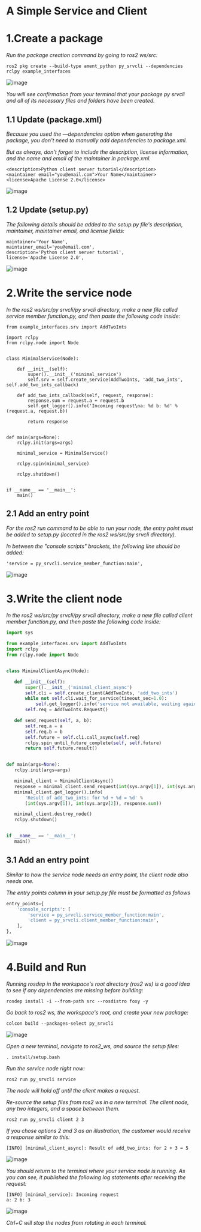 # A Simple Service and Client
# 1.Create a package

*Run the package creation command by going to ros2 ws/src:*
```
ros2 pkg create --build-type ament_python py_srvcli --dependencies rclpy example_interfaces
```
![image](https://user-images.githubusercontent.com/92029196/195643634-11e179e3-3eae-4875-94cc-0c0f4aed8b06.png)

*You will see confirmation from your terminal that your package py srvcli and all of its necessary files and folders have been created.*

## 1.1 Update (package.xml)
*Because you used the —dependencies option when generating the package, you don't need to manually add dependencies to package.xml.*

*But as always, don't forget to include the description, license information, and the name and email of the maintainer in package.xml.*
```
<description>Python client server tutorial</description>
<maintainer email="you@email.com">Your Name</maintainer>
<license>Apache License 2.0</license>
```
![image](https://user-images.githubusercontent.com/92029196/195644483-a360ed50-73c8-430f-a2a5-28569db747a6.png)



## 1.2 Update (setup.py)
*The following details should be added to the setup.py file's description, maintainer, maintainer email, and license fields:*
```
maintainer='Your Name',
maintainer_email='you@email.com',
description='Python client server tutorial',
license='Apache License 2.0',
```
![image](https://user-images.githubusercontent.com/92029196/195644972-6dd981dc-e9ee-46da-85f7-4aa81ab4c861.png)


# 2.Write the service node
*In the ros2 ws/src/py srvcli/py srvcli directory, make a new file called service member function.py, and then paste the following code inside:*
```
from example_interfaces.srv import AddTwoInts

import rclpy
from rclpy.node import Node


class MinimalService(Node):

    def __init__(self):
        super().__init__('minimal_service')
        self.srv = self.create_service(AddTwoInts, 'add_two_ints', self.add_two_ints_callback)

    def add_two_ints_callback(self, request, response):
        response.sum = request.a + request.b
        self.get_logger().info('Incoming request\na: %d b: %d' % (request.a, request.b))

        return response


def main(args=None):
    rclpy.init(args=args)

    minimal_service = MinimalService()

    rclpy.spin(minimal_service)

    rclpy.shutdown()


if __name__ == '__main__':
    main()
```

## 2.1 Add an entry point
*For the ros2 run command to be able to run your node, the entry point must be added to setup.py (located in the ros2 ws/src/py srvcli directory).*

*In between the "console scripts" brackets, the following line should be added:*
```
'service = py_srvcli.service_member_function:main',
```
![image](https://user-images.githubusercontent.com/92029196/195645590-0f408c5b-7748-472b-83dc-3da81a21a177.png)

# 3.Write the client node
 *In the ros2 ws/src/py srvcli/py srvcli directory, make a new file called client member function.py, and then paste the following code inside:*
 ```python
 import sys

from example_interfaces.srv import AddTwoInts
import rclpy
from rclpy.node import Node


class MinimalClientAsync(Node):

    def __init__(self):
        super().__init__('minimal_client_async')
        self.cli = self.create_client(AddTwoInts, 'add_two_ints')
        while not self.cli.wait_for_service(timeout_sec=1.0):
            self.get_logger().info('service not available, waiting again...')
        self.req = AddTwoInts.Request()

    def send_request(self, a, b):
        self.req.a = a
        self.req.b = b
        self.future = self.cli.call_async(self.req)
        rclpy.spin_until_future_complete(self, self.future)
        return self.future.result()


def main(args=None):
    rclpy.init(args=args)

    minimal_client = MinimalClientAsync()
    response = minimal_client.send_request(int(sys.argv[1]), int(sys.argv[2]))
    minimal_client.get_logger().info(
        'Result of add_two_ints: for %d + %d = %d' %
        (int(sys.argv[1]), int(sys.argv[2]), response.sum))

    minimal_client.destroy_node()
    rclpy.shutdown()


if __name__ == '__main__':
    main()
```


## 3.1 Add an entry point
*Similar to how the service node needs an entry point, the client node also needs one.*

*The entry points column in your setup.py file must be formatted as follows*
```python
entry_points={
    'console_scripts': [
        'service = py_srvcli.service_member_function:main',
        'client = py_srvcli.client_member_function:main',
    ],
},
```
![image](https://user-images.githubusercontent.com/92029196/195646514-18df638f-3852-4fd9-bdbb-03ddfdcee3f8.png)


# 4.Build and Run
*Running rosdep in the workspace's root directory (ros2 ws) is a good idea to see if any dependencies are missing before building:*
```
rosdep install -i --from-path src --rosdistro foxy -y
```
*Go back to ros2 ws, the workspace's root, and create your new package:*

```
colcon build --packages-select py_srvcli
```
![image](https://user-images.githubusercontent.com/92029196/195647202-d6a0fb36-28b5-482c-91c2-c03216de1ad3.png)


*Open a new terminal, navigate to ros2_ws, and source the setup files:*
```
. install/setup.bash
```


*Run the service node right now:*
```
ros2 run py_srvcli service
```

*The node will hold off until the client makes a request.*

*Re-source the setup files from ros2 ws in a new terminal. The client node, any two integers, and a space between them.*
```
ros2 run py_srvcli client 2 3
```
*If you chose options 2 and 3 as an illustration, the customer would receive a response similar to this:*
```
[INFO] [minimal_client_async]: Result of add_two_ints: for 2 + 3 = 5
```
![image](https://user-images.githubusercontent.com/92029196/195652511-3e458ed8-d01b-4817-9f1b-9f716716455e.png)

*You should return to the terminal where your service node is running. As you can see, it published the following log statements after receiving the request:*
```
[INFO] [minimal_service]: Incoming request
a: 2 b: 3
```
![image](https://user-images.githubusercontent.com/92029196/195652696-ae85081a-9a47-4bc0-813a-7fcae1be92ef.png)


*Ctrl+C will stop the nodes from rotating in each terminal.*
